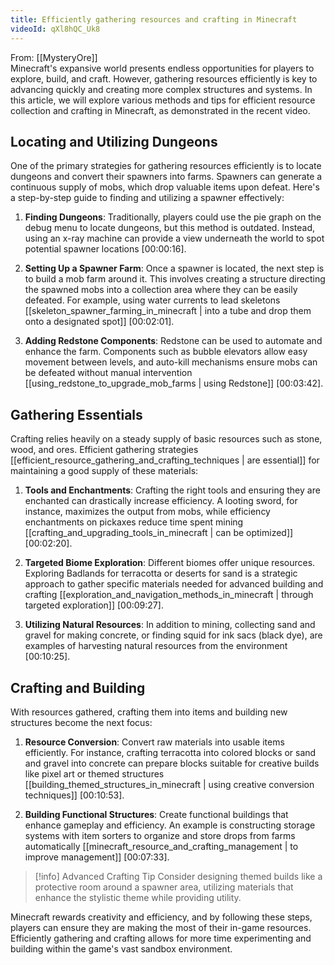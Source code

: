 ```yaml
---
title: Efficiently gathering resources and crafting in Minecraft
videoId: qXl8hQC_Uk8
---
```


From: [[MysteryOre]] <br/> 
Minecraft's expansive world presents endless opportunities for players to explore, build, and craft. However, gathering resources efficiently is key to advancing quickly and creating more complex structures and systems. In this article, we will explore various methods and tips for efficient resource collection and crafting in Minecraft, as demonstrated in the recent video.

## Locating and Utilizing Dungeons

One of the primary strategies for gathering resources efficiently is to locate dungeons and convert their spawners into farms. Spawners can generate a continuous supply of mobs, which drop valuable items upon defeat. Here's a step-by-step guide to finding and utilizing a spawner effectively:

1. **Finding Dungeons**: Traditionally, players could use the pie graph on the debug menu to locate dungeons, but this method is outdated. Instead, using an x-ray machine can provide a view underneath the world to spot potential spawner locations <a class="yt-timestamp" data-t="00:00:16">[00:00:16]</a>.

2. **Setting Up a Spawner Farm**: Once a spawner is located, the next step is to build a mob farm around it. This involves creating a structure directing the spawned mobs into a collection area where they can be easily defeated. For example, using water currents to lead skeletons [[skeleton_spawner_farming_in_minecraft | into a tube and drop them onto a designated spot]] <a class="yt-timestamp" data-t="00:02:01">[00:02:01]</a>.

3. **Adding Redstone Components**: Redstone can be used to automate and enhance the farm. Components such as bubble elevators allow easy movement between levels, and auto-kill mechanisms ensure mobs can be defeated without manual intervention [[using_redstone_to_upgrade_mob_farms | using Redstone]] <a class="yt-timestamp" data-t="00:03:42">[00:03:42]</a>.

## Gathering Essentials

Crafting relies heavily on a steady supply of basic resources such as stone, wood, and ores. Efficient gathering strategies [[efficient_resource_gathering_and_crafting_techniques | are essential]] for maintaining a good supply of these materials:

1. **Tools and Enchantments**: Crafting the right tools and ensuring they are enchanted can drastically increase efficiency. A looting sword, for instance, maximizes the output from mobs, while efficiency enchantments on pickaxes reduce time spent mining [[crafting_and_upgrading_tools_in_minecraft | can be optimized]] <a class="yt-timestamp" data-t="00:02:20">[00:02:20]</a>.

2. **Targeted Biome Exploration**: Different biomes offer unique resources. Exploring Badlands for terracotta or deserts for sand is a strategic approach to gather specific materials needed for advanced building and crafting [[exploration_and_navigation_methods_in_minecraft | through targeted exploration]] <a class="yt-timestamp" data-t="00:09:27">[00:09:27]</a>.

3. **Utilizing Natural Resources**: In addition to mining, collecting sand and gravel for making concrete, or finding squid for ink sacs (black dye), are examples of harvesting natural resources from the environment <a class="yt-timestamp" data-t="00:10:25">[00:10:25]</a>.

## Crafting and Building

With resources gathered, crafting them into items and building new structures become the next focus:

1. **Resource Conversion**: Convert raw materials into usable items efficiently. For instance, crafting terracotta into colored blocks or sand and gravel into concrete can prepare blocks suitable for creative builds like pixel art or themed structures [[building_themed_structures_in_minecraft | using creative conversion techniques]] <a class="yt-timestamp" data-t="00:10:53">[00:10:53]</a>.

2. **Building Functional Structures**: Create functional buildings that enhance gameplay and efficiency. An example is constructing storage systems with item sorters to organize and store drops from farms automatically [[minecraft_resource_and_crafting_management | to improve management]] <a class="yt-timestamp" data-t="00:07:33">[00:07:33]</a>.

> [!info] Advanced Crafting Tip
> Consider designing themed builds like a protective room around a spawner area, utilizing materials that enhance the stylistic theme while providing utility. 

Minecraft rewards creativity and efficiency, and by following these steps, players can ensure they are making the most of their in-game resources. Efficiently gathering and crafting allows for more time experimenting and building within the game's vast sandbox environment.